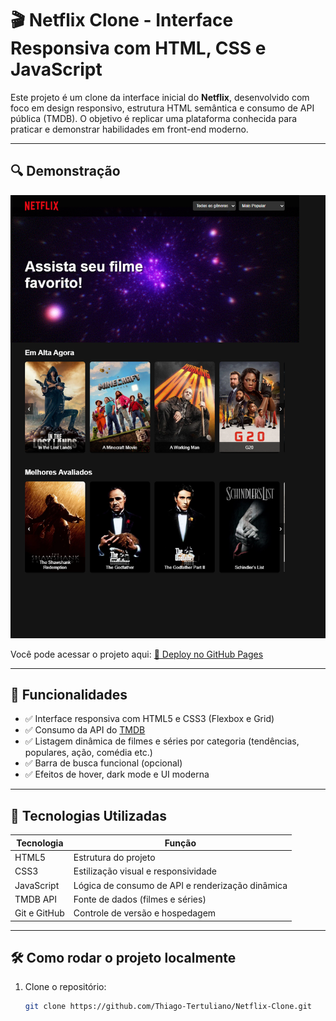 # 🎬 Netflix Clone - Interface Responsiva com HTML, CSS e JavaScript

Este projeto é um clone da interface inicial do **Netflix**, desenvolvido com foco em design responsivo, estrutura HTML semântica e consumo de API pública (TMDB). O objetivo é replicar uma plataforma conhecida para praticar e demonstrar habilidades em front-end moderno.

---

## 🔍 Demonstração

![preview](assets/netflix.png) <!-- Substitua pelo seu link ou GIF se tiver -->

Você pode acessar o projeto aqui: [🔗 Deploy no GitHub Pages](https://seuusuario.github.io/netflix-clone)

---

## 🧪 Funcionalidades

- ✅ Interface responsiva com HTML5 e CSS3 (Flexbox e Grid)
- ✅ Consumo da API do [TMDB](https://www.themoviedb.org/documentation/api)
- ✅ Listagem dinâmica de filmes e séries por categoria (tendências, populares, ação, comédia etc.)
- ✅ Barra de busca funcional (opcional)
- ✅ Efeitos de hover, dark mode e UI moderna

---

## 🚀 Tecnologias Utilizadas

| Tecnologia | Função |
|------------|--------|
| HTML5      | Estrutura do projeto |
| CSS3       | Estilização visual e responsividade |
| JavaScript | Lógica de consumo de API e renderização dinâmica |
| TMDB API   | Fonte de dados (filmes e séries) |
| Git e GitHub | Controle de versão e hospedagem |

---

## 🛠️ Como rodar o projeto localmente

1. Clone o repositório:
   ```bash
   git clone https://github.com/Thiago-Tertuliano/Netflix-Clone.git
